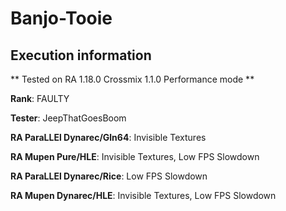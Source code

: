 # Banjo-Tooie 

## Execution information


** Tested on RA 1.18.0 Crossmix 1.1.0 Performance mode **


**Rank**: FAULTY


**Tester**: JeepThatGoesBoom



**RA ParaLLEl Dynarec/Gln64**: Invisible Textures


**RA Mupen Pure/HLE**: Invisible Textures, Low FPS Slowdown


**RA ParaLLEl Dynarec/Rice**: Low FPS Slowdown


**RA Mupen Dynarec/HLE**: Invisible Textures, Low FPS Slowdown